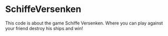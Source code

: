 # SchiffeVersenken
This code is about the game Schiffe Versenken. Where you can play against your friend destroy his ships and win!
